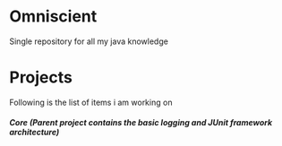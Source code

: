 # Omniscient
Single repository for all my java knowledge

# Projects
Following is the list of items i am working on

##### Core (Parent project contains the basic logging and JUnit framework architecture)
